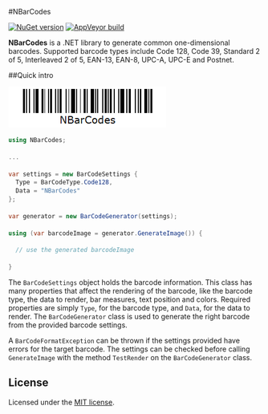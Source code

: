 #NBarCodes

[![NuGet version](http://img.shields.io/nuget/v/NBarCodes.svg)](https://www.nuget.org/packages/NBarCodes/)
[![AppVeyor build](https://img.shields.io/appveyor/ci/jordao76/nbarcodes.svg)](https://ci.appveyor.com/project/jordao76/nbarcodes)

**NBarCodes** is a .NET library to generate common one-dimensional barcodes. Supported barcode types include Code 128, Code 39, Standard 2 of 5, Interleaved 2 of 5, EAN-13, EAN-8, UPC-A, UPC-E and Postnet.

##Quick intro

![NBarCodes](NBarCodes.png)

```csharp
using NBarCodes;

...

var settings = new BarCodeSettings {
  Type = BarCodeType.Code128,
  Data = "NBarCodes"
};

var generator = new BarCodeGenerator(settings);

using (var barcodeImage = generator.GenerateImage()) {

  // use the generated barcodeImage

}
```

The `BarCodeSettings` object holds the barcode information. This class has many properties that affect the rendering of the barcode, like the barcode type, the data to render, bar measures, text position and colors. Required properties are simply `Type`, for the barcode type, and `Data`, for the data to render. The `BarCodeGenerator` class is used to generate the right barcode from the provided barcode settings.

A `BarCodeFormatException` can be thrown if the settings provided have errors for the target barcode. The settings can be checked before calling `GenerateImage` with the method `TestRender` on the `BarCodeGenerator` class.

## License

Licensed under the [MIT license](https://github.com/jordao76/nbarcodes/blob/master/LICENSE.txt).

